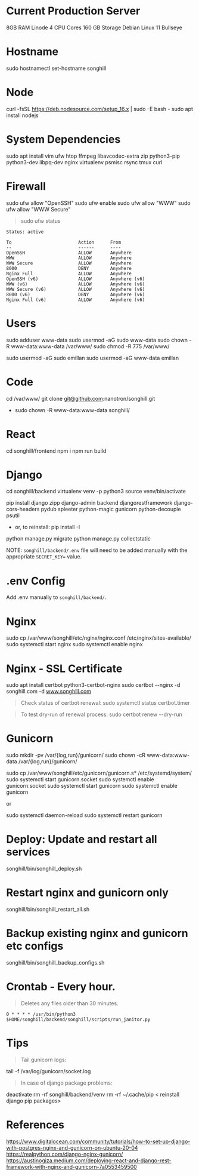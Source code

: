 # Current Production Server

8GB RAM Linode 
4 CPU Cores
160 GB Storage
Debian Linux 11 Bullseye


# Hostname

sudo hostnamectl set-hostname songhill


# Node

curl -fsSL https://deb.nodesource.com/setup_16.x | sudo -E bash -
sudo apt install nodejs


# System Dependencies

sudo apt install vim ufw htop ffmpeg libavcodec-extra zip python3-pip python3-dev libpq-dev nginx virtualenv psmisc rsync tmux curl


# Firewall

sudo ufw allow "OpenSSH"
sudo ufw enable
sudo ufw allow "WWW"
sudo ufw allow "WWW Secure"

> sudo ufw status

```
Status: active

To                         Action      From
--                         ------      ----
OpenSSH                    ALLOW       Anywhere                  
WWW                        ALLOW       Anywhere                  
WWW Secure                 ALLOW       Anywhere                  
8000                       DENY        Anywhere                  
Nginx Full                 ALLOW       Anywhere                  
OpenSSH (v6)               ALLOW       Anywhere (v6)             
WWW (v6)                   ALLOW       Anywhere (v6)             
WWW Secure (v6)            ALLOW       Anywhere (v6)             
8000 (v6)                  DENY        Anywhere (v6)             
Nginx Full (v6)            ALLOW       Anywhere (v6)
```

# Users

sudo adduser www-data
sudo usermod -aG sudo www-data
sudo chown -R www-data:www-data /var/www/
sudo chmod -R 775 /var/www/

sudo usermod -aG sudo emillan
sudo usermod -aG www-data emillan


# Code

cd /var/www/
git clone git@github.com:nanotron/songhill.git

- sudo chown -R www-data:www-data songhill/


# React

cd songhill/frontend
npm i
npm run build


# Django

cd songhill/backend
virtualenv venv -p python3
source venv/bin/activate

pip install django zipp django-admin backend djangorestframework django-cors-headers pydub spleeter python-magic gunicorn python-decouple psutil
  - or, to reinstall: pip install -I <above packages>

python manage.py migrate
python manage.py collectstatic

NOTE: `songhill/backend/.env` file will need to be added manually with the appropriate `SECRET_KEY=` value.


# .env Config

Add .env manually to `songhill/backend/`.


# Nginx

sudo cp /var/www/songhill/etc/nginx/nginx.conf /etc/nginx/sites-available/
sudo systemctl start nginx
sudo systemctl enable nginx


# Nginx - SSL Certificate

sudo apt install certbot python3-certbot-nginx
sudo certbot --nginx -d songhill.com -d www.songhill.com

> Check status of certbot renewal:
sudo systemctl status certbot.timer

> To test dry-run of renewal process:
sudo certbot renew --dry-run


# Gunicorn

sudo mkdir -pv /var/{log,run}/gunicorn/
sudo chown -cR www-data:www-data /var/{log,run}/gunicorn/

sudo cp /var/www/songhill/etc/gunicorn/gunicorn.s* /etc/systemd/system/
sudo systemctl start gunicorn.socket
sudo systemctl enable gunicorn.socket
sudo systemctl start gunicorn
sudo systemctl enable gunicorn

or

sudo systemctl daemon-reload
sudo systemctl restart gunicorn


# Deploy: Update and restart all services

songhill/bin/songhill_deploy.sh


# Restart nginx and gunicorn only

songhill/bin/songhill_restart_all.sh


# Backup existing nginx and gunicorn etc configs

songhill/bin/songhill_backup_configs.sh


# Crontab - Every hour.
> Deletes any files older than 30 minutes.

```
0 * * * * /usr/bin/python3 $HOME/songhill/backend/songhill/scripts/run_janitor.py
```

# Tips

> Tail gunicorn logs:

tail -f /var/log/gunicorn/socket.log

> In case of django package problems:

deactivate
rm -rf songhill/backend/venv
rm -rf ~/.cache/pip
< reinstall django pip packages>


# References

https://www.digitalocean.com/community/tutorials/how-to-set-up-django-with-postgres-nginx-and-gunicorn-on-ubuntu-20-04
https://realpython.com/django-nginx-gunicorn/
https://austinogiza.medium.com/deploying-react-and-django-rest-framework-with-nginx-and-gunicorn-7a0553459500
